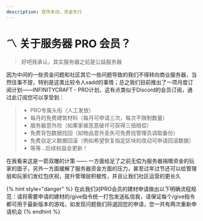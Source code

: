 ```yaml
---
description: 宣传未动，资金先行
---
```


# 〽️ 关于服务器 PRO 会员？

> 好吧我承认，其实服务器之前是公益服务器

因为中间的一些资金问题和社区其它一些问题导致的我们不得转向商业服务器，当然往事不提，特别是这类比较令人sadd的事情；总之我们目前推出了一项月度订阅计划——INFINITYCRAFT - PRO计划，这有点类似于Discord的会员订阅，通过此订阅您可以享受到：

> * PRO专属头衔（人工发放）
> * 每月的免费建筑材料（每月可申请三次，每次不限制数量）
> * 服务器意外险（如果家被恶意破坏可获得三倍赔偿）
> * 免费背包数据找回（如物品意外丢失可免费找管理员调取备份）
> * 免费自定义数据回滚（例如希望恢复指定区块的改动可申请回滚数据）
> * 等等...后续权益会更新！

在我看来这是一箭双雕的计策 —— 一方面给足了之前无偿为服务器捐赠资金的玩家的面子，另外一方面缓解了服务器资金方面的压力，甚至过年过节还可以给管理层和玩家们发红包庆祝，提升管理层积极性，并且让我们社区运营的更长久

{% hint style="danger" %}
在此我们对PRO会员的建材申请做出以下明确流程规范：请将需要申请的建材的/give指令统一打包发送私信我，请保证每个/give指令都可用于最新版本的游戏，如发现问题我们将退回您的申请，您一共有两次重新申请机会
{% endhint %}
